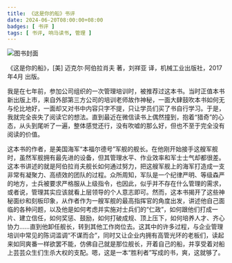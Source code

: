```yaml
---
title: 《这是你的船》书评
date: 2024-06-20T08:00:00+08:00
badges: [ 书评 ]
tags: [ 书评, 响马读书, 管理 ]
---
```


<div class="p-3 text-center">
  <img class="img-fluid" src="/images/2024/0620/book-cover.png" alt="图书封面">
</div>

《这是你的船》，[美] 迈克尔·阿伯拉肖夫 著，刘祥亚 译，机械工业出版社，2017年4月 出版。

我是在七年前，参加公司组织的一次管理培训时，被推荐过这本书。当时正值本书新出版上市，来自外部第三方公司的培训老师故作神秘，一面大肆鼓吹本书如何无与伦比地好，一面却又对书中内容只字不提，只让学员们买了书自行学习。于是，我就完全丧失了阅读它的想法。直到最近在微信读书上偶然撞到，抱着“猎奇”的心态，从头到尾听了一遍，整体感觉还行，没有吹嘘的那么好，但也不至于完全没有阅读的价值。

这本书的作者，是美国海军“本福尔德号”军舰的舰长。在他刚开始接手这艘军舰时，虽然军舰拥有最先进的设备，但其管理水平、作业效率和军士士气却都很差。这本书讲述的就是阿伯拉肖夫舰长如何通过努力，把这艘军舰上的海军打造成一支非常有凝聚力、高绩效的团队的过程。众所周知，军队是一个纪律严明、等级森严的地方，士兵被要求严格服从上级指令，也因此，似乎并不存在什么管理的需求，或者说，管理其实应该就看上层领导的个人意志即可。然而，这本书揭开了这些神秘面纱和刻板印象，从作者作为一艘军舰的最高指挥官的角度出发，讲述他自己面临的各种问题，以及他是如何考虑并实施对士兵们的“仁政”，如何跟他们打成一片、建立信任，如何奖惩、鼓励，如何打破成规、顶上压下，如何培养人才、齐心协力……直到他卸任舰长，转到其他工作岗位去。这其中的许多过程，与企业管理培训中常见的陈词滥调“不谋而合”，同时又让企业内拥有高管光环的老板们，读起来如同爽番一样欲罢不能，仿佛自己就是那位舰长，开着自己的船，并享受着对船上芸芸众生们生杀大权的支配。嗯，这是一本“胜利者”写成的书，爽，这就够了。
